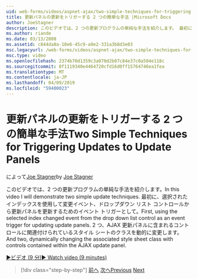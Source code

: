 ```yaml
---
uid: web-forms/videos/aspnet-ajax/two-simple-techniques-for-triggering-updates-to-update-panels
title: 更新パネルの更新をトリガーする 2 つの簡単な手法 |Microsoft Docs
author: JoeStagner
description: このビデオでは、2 つの更新プログラムの単純な手法を紹介します。 最初に、選択されたインデックスを使用して変更イベント、ドロップダウン リスト コントロールから、イベント三角関数として.
ms.author: riande
ms.date: 03/13/2008
ms.assetid: c844da8a-10e6-45c9-a9e2-331a3b8d3e03
msc.legacyurl: /web-forms/videos/aspnet-ajax/two-simple-techniques-for-triggering-updates-to-update-panels
msc.type: video
ms.openlocfilehash: 2374b70d1359c3a070d2b07c84e37c0a504e118c
ms.sourcegitcommit: 0f1119340e4464720cfd16d0ff15764746ea1fea
ms.translationtype: MT
ms.contentlocale: ja-JP
ms.lasthandoff: 04/09/2019
ms.locfileid: "59400023"
---
```

# <a name="two-simple-techniques-for-triggering-updates-to-update-panels"></a><span data-ttu-id="2554d-104">更新パネルの更新をトリガーする 2 つの簡単な手法</span><span class="sxs-lookup"><span data-stu-id="2554d-104">Two Simple Techniques for Triggering Updates to Update Panels</span></span>

<span data-ttu-id="2554d-105">によって[Joe Stagner](https://github.com/JoeStagner)</span><span class="sxs-lookup"><span data-stu-id="2554d-105">by [Joe Stagner](https://github.com/JoeStagner)</span></span>

<span data-ttu-id="2554d-106">このビデオでは、2 つの更新プログラムの単純な手法を紹介します。</span><span class="sxs-lookup"><span data-stu-id="2554d-106">In this video I will demonstrate two simple update techniques.</span></span> <span data-ttu-id="2554d-107">最初に、選択されたインデックスを使用して変更イベント、ドロップダウン リスト コントロールから更新パネルを更新するためのイベント トリガーとして。</span><span class="sxs-lookup"><span data-stu-id="2554d-107">First, using the selected index changed event from the drop down list control as an event trigger for updating update panels.</span></span> <span data-ttu-id="2554d-108">2 つ、AJAX 更新パネルに含まれるコントロールに関連付けられているスタイル シートのクラスを動的に変更します。</span><span class="sxs-lookup"><span data-stu-id="2554d-108">And two, dynamically changing the associated style sheet class with controls contained within the AJAX update panel.</span></span>

[<span data-ttu-id="2554d-109">&#9654;ビデオ (9 分)</span><span class="sxs-lookup"><span data-stu-id="2554d-109">&#9654; Watch video (9 minutes)</span></span>](https://channel9.msdn.com/Blogs/ASP-NET-Site-Videos/two-simple-techniques-for-triggering-updates-to-update-panels)

> [!div class="step-by-step"]
> <span data-ttu-id="2554d-110">[前へ](how-do-i-retrieve-values-from-server-side-ajax-controls.md)
> [次へ](use-aspnet-ajax-cascading-drop-down-control-to-access-a-database.md)</span><span class="sxs-lookup"><span data-stu-id="2554d-110">[Previous](how-do-i-retrieve-values-from-server-side-ajax-controls.md)
[Next](use-aspnet-ajax-cascading-drop-down-control-to-access-a-database.md)</span></span>
